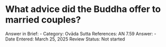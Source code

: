 # What advice did the Buddha offer to married couples?

Answer in Brief: -
 Category: Ovāda
Sutta References: AN 7.59
Answer: -
Date Entered: March 25, 2025
Review Status: Not started